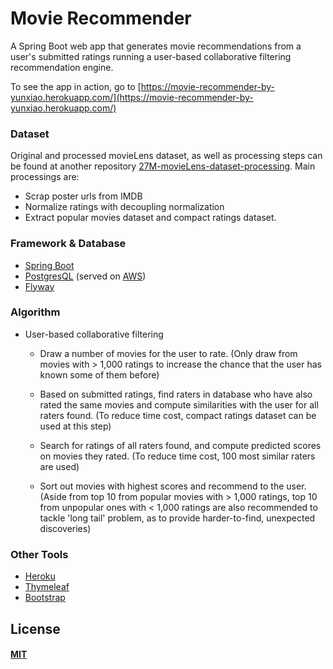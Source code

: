 # Movie Recommender

A Spring Boot web app that generates movie recommendations from a user's submitted ratings running a user-based collaborative filtering recommendation engine.

To see the app in action, go to  [https://movie-recommender-by-yunxiao.herokuapp.com/](https://movie-recommender-by-yunxiao.herokuapp.com/)

### Dataset
Original and processed movieLens dataset, as well as processing steps can be found at another repository [27M-movieLens-dataset-processing](https://github.com/yunxiaoli2017/27M-movieLens-dataset-processing). Main processings are:
* Scrap poster urls from IMDB
* Normalize ratings with decoupling normalization
* Extract popular movies dataset and compact ratings dataset.

### Framework & Database

* [Spring Boot](https://spring.io/)
* [PostgresQL](https://www.postgresql.org/) (served on [AWS](https://aws.amazon.com/rds/))
* [Flyway](https://flywaydb.org/)

### Algorithm

* User-based collaborative filtering
  * Draw a number of movies for the user to rate. 
  (Only draw from movies with > 1,000 ratings to increase the chance that the user has known some of them before)
 
  * Based on submitted ratings, find raters in database who have also rated the same movies and compute similarities with the user for all raters found. 
  (To reduce time cost, compact ratings dataset can be used at this step)
 
  * Search for ratings of all raters found, and compute predicted scores on movies they rated. 
  (To reduce time cost, 100 most similar raters are used)

  * Sort out movies with highest scores and recommend to the user. 
  (Aside from top 10 from popular movies with > 1,000 ratings, top 10 from unpopular ones with < 1,000 ratings are also recommended to tackle 'long tail' problem, as to provide harder-to-find, unexpected discoveries)
  
### Other Tools

* [Heroku](https://www.heroku.com/)
* [Thymeleaf](https://www.thymeleaf.org/)
* [Bootstrap](https://getbootstrap.com/)

## License

#### [MIT](./LICENSE)
